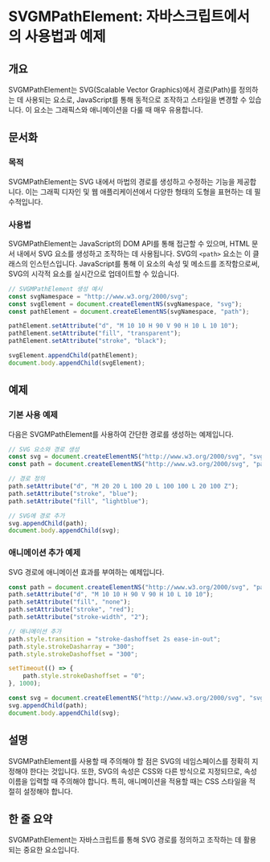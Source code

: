 <!--
Meta Description: # SVGMPathElement: 자바스크립트에서의 사용법과 예제 ## 개요 SVGMPathElement는 SVG(Scalable Vector Graphics)에서 경로(Path)를 정의하는 데 사용되는 요소로, JavaScript를 통해 동적으로 조작하고 스타일을 변...
Meta Keywords: svg, path, setattribute, document, const
-->

# SVGMPathElement: 자바스크립트에서의 사용법과 예제

## 개요
SVGMPathElement는 SVG(Scalable Vector Graphics)에서 경로(Path)를 정의하는 데 사용되는 요소로, JavaScript를 통해 동적으로 조작하고 스타일을 변경할 수 있습니다. 이 요소는 그래픽스와 애니메이션을 다룰 때 매우 유용합니다.

## 문서화
### 목적
SVGMPathElement는 SVG 내에서 마법의 경로를 생성하고 수정하는 기능을 제공합니다. 이는 그래픽 디자인 및 웹 애플리케이션에서 다양한 형태의 도형을 표현하는 데 필수적입니다.

### 사용법
SVGMPathElement는 JavaScript의 DOM API를 통해 접근할 수 있으며, HTML 문서 내에서 SVG 요소를 생성하고 조작하는 데 사용됩니다. SVG의 `<path>` 요소는 이 클래스의 인스턴스입니다. JavaScript를 통해 이 요소의 속성 및 메소드를 조작함으로써, SVG의 시각적 요소를 실시간으로 업데이트할 수 있습니다.

```javascript
// SVGMPathElement 생성 예시
const svgNamespace = "http://www.w3.org/2000/svg";
const svgElement = document.createElementNS(svgNamespace, "svg");
const pathElement = document.createElementNS(svgNamespace, "path");

pathElement.setAttribute("d", "M 10 10 H 90 V 90 H 10 L 10 10");
pathElement.setAttribute("fill", "transparent");
pathElement.setAttribute("stroke", "black");

svgElement.appendChild(pathElement);
document.body.appendChild(svgElement);
```

## 예제
### 기본 사용 예제
다음은 SVGMPathElement를 사용하여 간단한 경로를 생성하는 예제입니다.

```javascript
// SVG 요소와 경로 생성
const svg = document.createElementNS("http://www.w3.org/2000/svg", "svg");
const path = document.createElementNS("http://www.w3.org/2000/svg", "path");

// 경로 정의
path.setAttribute("d", "M 20 20 L 100 20 L 100 100 L 20 100 Z");
path.setAttribute("stroke", "blue");
path.setAttribute("fill", "lightblue");

// SVG에 경로 추가
svg.appendChild(path);
document.body.appendChild(svg);
```

### 애니메이션 추가 예제
SVG 경로에 애니메이션 효과를 부여하는 예제입니다.

```javascript
const path = document.createElementNS("http://www.w3.org/2000/svg", "path");
path.setAttribute("d", "M 10 10 H 90 V 90 H 10 L 10 10");
path.setAttribute("fill", "none");
path.setAttribute("stroke", "red");
path.setAttribute("stroke-width", "2");

// 애니메이션 추가
path.style.transition = "stroke-dashoffset 2s ease-in-out";
path.style.strokeDasharray = "300";
path.style.strokeDashoffset = "300";

setTimeout(() => {
    path.style.strokeDashoffset = "0";
}, 1000);

const svg = document.createElementNS("http://www.w3.org/2000/svg", "svg");
svg.appendChild(path);
document.body.appendChild(svg);
```

## 설명
SVGMPathElement를 사용할 때 주의해야 할 점은 SVG의 네임스페이스를 정확히 지정해야 한다는 것입니다. 또한, SVG의 속성은 CSS와 다른 방식으로 지정되므로, 속성 이름을 입력할 때 주의해야 합니다. 특히, 애니메이션을 적용할 때는 CSS 스타일을 적절히 설정해야 합니다.

## 한 줄 요약
SVGMPathElement는 자바스크립트를 통해 SVG 경로를 정의하고 조작하는 데 활용되는 중요한 요소입니다.